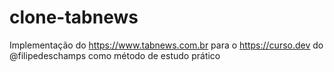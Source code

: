 # clone-tabnews
Implementação do https://www.tabnews.com.br para o https://curso.dev do @filipedeschamps como método de estudo prático
